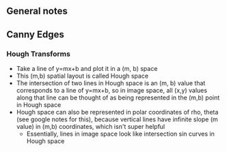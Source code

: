 ## General notes

## Canny Edges


### Hough Transforms
- Take a line of y=mx+b and plot it in a (m, b) space
- This (m,b) spatial layout is called Hough space
- The intersection of two lines in Hough space is an (m, b) value that corresponds to a line of y=mx+b, so in image space, all (x,y) values along that line can be thought of as being represented in the (m,b) point in Hough space
- Hough space can also be represented in polar coordinates of rho, theta (see google notes for this), because vertical lines have infinite slope (m value) in (m,b) coordinates, which isn't super helpful
  - Essentially, lines in image space look like intersection sin curves in Hough space 
